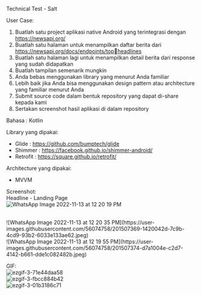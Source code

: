 Technical Test - Salt 

User Case: 
  1. Buatlah satu project aplikasi native Android yang terintegrasi dengan https://newsapi.org/
  2. Buatlah satu halaman untuk menampilkan daftar berita dari https://newsapi.org/docs/endpoints/topheadlines
  3. Buatlah satu halaman lagi untuk menampilkan detail berita dari response yang sudah didapatkan
  4. Buatlah tampilan semenarik mungkin
  5. Anda bebas menggunakan library yang menurut Anda familiar
  6. Lebih baik jika Anda bisa menggunakan design pattern atau architecture yang familiar menurut Anda
  7. Submit source code dalam bentuk repository yang dapat di-share kepada kami
  8. Sertakan screenshot hasil aplikasi di dalam repository

Bahasa : Kotlin

Library yang dipakai:
  - Glide : https://github.com/bumptech/glide
  - Shimmer : https://facebook.github.io/shimmer-android/
  - Retrofit : https://square.github.io/retrofit/

Architecture yang dipakai: 
  - MVVM

Screenshot:
<br>
Headline - Landing Page
<br>
![WhatsApp Image 2022-11-13 at 12 20 19 PM](https://user-images.githubusercontent.com/56074758/201507368-e32f1515-3267-4115-ba0b-6236f38e4691.jpeg) 


<br>
![WhatsApp Image 2022-11-13 at 12 20 35 PM](https://user-images.githubusercontent.com/56074758/201507369-1420042d-7c9b-4cd9-93b2-6033e133ae62.jpeg)


<br>
![WhatsApp Image 2022-11-13 at 12 19 55 PM](https://user-images.githubusercontent.com/56074758/201507374-d7a1004e-c2d7-4142-b661-dde1c082482b.jpeg)
<br>

GIF:
<br>
![ezgif-3-71e44daa58](https://user-images.githubusercontent.com/56074758/201507684-f72b8bf5-7122-4757-8365-b00bb3a5d3b5.gif)
<br>
![ezgif-3-fbcc884b42](https://user-images.githubusercontent.com/56074758/201507685-dcdbb14b-776e-4e00-8ef0-0336b026fdc7.gif)
<br>
![ezgif-3-01b3186c71](https://user-images.githubusercontent.com/56074758/201507687-8b100e96-c30b-44b3-b08e-bc7aa812d673.gif)
